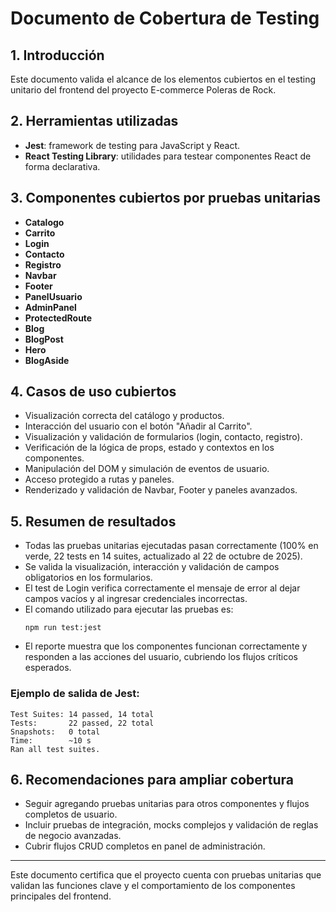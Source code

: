 # Documento de Cobertura de Testing

## 1. Introducción
Este documento valida el alcance de los elementos cubiertos en el testing unitario del frontend del proyecto E-commerce Poleras de Rock.

## 2. Herramientas utilizadas
- **Jest**: framework de testing para JavaScript y React.
- **React Testing Library**: utilidades para testear componentes React de forma declarativa.

## 3. Componentes cubiertos por pruebas unitarias
- **Catalogo**
- **Carrito**
- **Login**
- **Contacto**
- **Registro**
- **Navbar**
- **Footer**
- **PanelUsuario**
- **AdminPanel**
- **ProtectedRoute**
- **Blog**
- **BlogPost**
- **Hero**
- **BlogAside**

## 4. Casos de uso cubiertos
- Visualización correcta del catálogo y productos.
- Interacción del usuario con el botón "Añadir al Carrito".
- Visualización y validación de formularios (login, contacto, registro).
- Verificación de la lógica de props, estado y contextos en los componentes.
- Manipulación del DOM y simulación de eventos de usuario.
- Acceso protegido a rutas y paneles.
- Renderizado y validación de Navbar, Footer y paneles avanzados.

## 5. Resumen de resultados
- Todas las pruebas unitarias ejecutadas pasan correctamente (100% en verde, 22 tests en 14 suites, actualizado al 22 de octubre de 2025).
- Se valida la visualización, interacción y validación de campos obligatorios en los formularios.
- El test de Login verifica correctamente el mensaje de error al dejar campos vacíos y al ingresar credenciales incorrectas.
- El comando utilizado para ejecutar las pruebas es:
  ```
  npm run test:jest
  ```
- El reporte muestra que los componentes funcionan correctamente y responden a las acciones del usuario, cubriendo los flujos críticos esperados.

### Ejemplo de salida de Jest:
```
Test Suites: 14 passed, 14 total
Tests:       22 passed, 22 total
Snapshots:   0 total
Time:        ~10 s
Ran all test suites.
```

## 6. Recomendaciones para ampliar cobertura
- Seguir agregando pruebas unitarias para otros componentes y flujos completos de usuario.
- Incluir pruebas de integración, mocks complejos y validación de reglas de negocio avanzadas.
- Cubrir flujos CRUD completos en panel de administración.

---

Este documento certifica que el proyecto cuenta con pruebas unitarias que validan las funciones clave y el comportamiento de los componentes principales del frontend.
